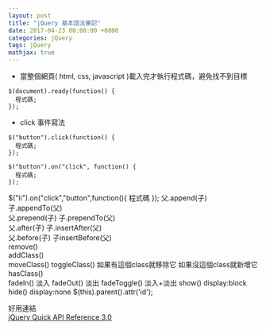 ```yaml
---
layout: post
title: "jQuery 基本語法筆記"
date: 2017-04-23 00:00:00 +0800
categories: jQuery
tags: jQuery
mathjax: true
---
```


- 當整個網頁( html, css, javascript )載入完才執行程式碼，避免找不到目標

```javascript=
$(document).ready(function() {
  程式碼;
});
```

- click 事件寫法

```javascript=
$("button").click(function() {
  程式碼;
});
```

```javascript=
$("button").on("click", function() {
  程式碼;
});
```

$("li").on("click","button",function(){
程式碼
});	
父.append(子)
子.appendTo(父)	
父.prepend(子)
子.prependTo(父)	
父.after(子)
子.insertAfter(父)	
父.before(子)
子insertBefore(父)	
remove()	
addClass()	
moveClass()	
toggleClass()	如果有這個class就移除它
如果沒這個class就新增它
hasClass()	
fadeIn()	淡入
fadeOut()	淡出
fadeToggle()	淡入+淡出
show()	display:block
hide()	display:none
$(this).parent().attr('id');

好用連結<br>
[jQuery Quick API Reference 3.0](https://oscarotero.com/jquery)
